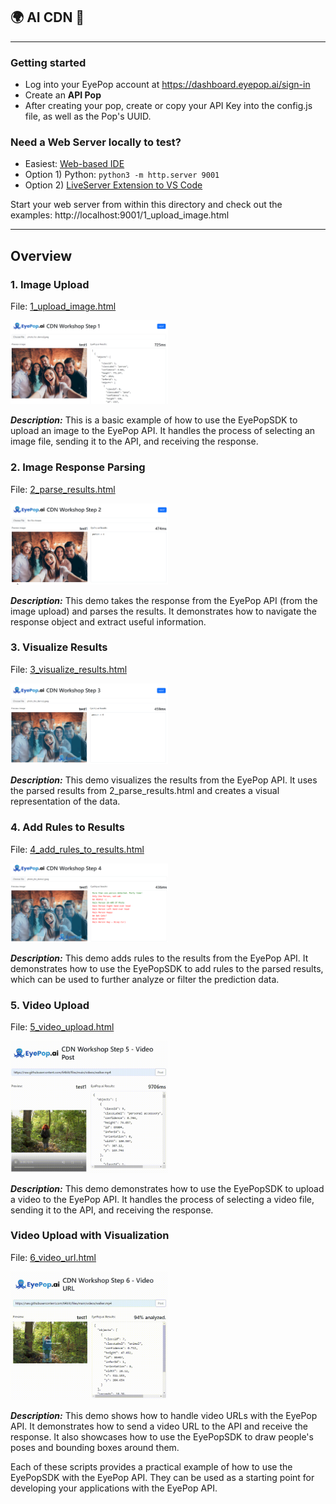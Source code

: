 ## 🌍 AI CDN 🔗

---

### Getting started

- Log into your EyePop account at https://dashboard.eyepop.ai/sign-in
- Create an **API Pop**
- After creating your pop, create or copy your API Key into the config.js file, as well as the Pop's UUID.

### Need a Web Server locally to test?

- Easiest: [Web-based IDE](https://replit.com/)
- Option 1) Python: `python3 -m http.server 9001`
- Option 2) [LiveServer Extension to VS Code](https://marketplace.visualstudio.com/items?itemName=ritwickdey.LiveServer)

Start your web server from within this directory and check out the examples: http://localhost:9001/1_upload_image.html

---

## Overview

### 1. Image Upload

File: [1_upload_image.html](./1_upload_image.html)

<img src="./images/1.png" width="50%" />

**_Description:_**
This is a basic example of how to use the EyePopSDK to upload an image to the EyePop API. It handles the process of selecting an image file, sending it to the API, and receiving the response.

### 2. Image Response Parsing

File: [2_parse_results.html](./2_parse_results.html)

<img src="./images/2.png" width="50%" />

**_Description:_**
This demo takes the response from the EyePop API (from the image upload) and parses the results. It demonstrates how to navigate the response object and extract useful information.

### 3. Visualize Results

File: [3_visualize_results.html](./3_visualize_results.html)

<img src="./images/3.png" width="50%" />

**_Description:_**
This demo visualizes the results from the EyePop API. It uses the parsed results from 2_parse_results.html and creates a visual representation of the data.

### 4. Add Rules to Results

File: [4_add_rules_to_results.html](./4_add_rules_to_results.html)

<img src="./images/4.png" width="50%" />

**_Description:_**
This demo adds rules to the results from the EyePop API. It demonstrates how to use the EyePopSDK to add rules to the parsed results, which can be used to further analyze or filter the prediction data.

### 5. Video Upload

File: [5_video_upload.html](./5_video_upload.html)

<img src="./images/5.gif" width="50%" />

**_Description:_**
This demo demonstrates how to use the EyePopSDK to upload a video to the EyePop API. It handles the process of selecting a video file, sending it to the API, and receiving the response.

### Video Upload with Visualization

File: [6_video_url.html](./6_video_url.html)

<img src="./images/6.gif" width="50%" />

**_Description:_**
This demo shows how to handle video URLs with the EyePop API. It demonstrates how to send a video URL to the API and receive the response. It also showcases how to use the EyePopSDK to draw people's poses and bounding boxes around them.

Each of these scripts provides a practical example of how to use the EyePopSDK with the EyePop API. They can be used as a starting point for developing your applications with the EyePop API.
